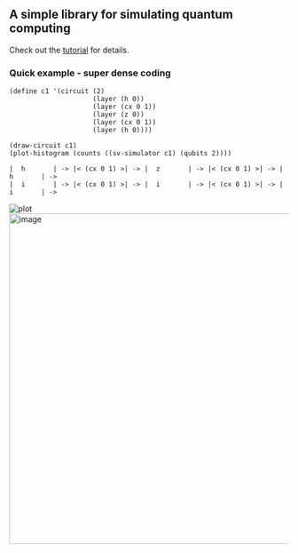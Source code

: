 ## A simple library for simulating quantum computing

Check out the [tutorial](https://github.com/souravdatta/qsym/blob/main/qsym_tutorial.md) for details.

### Quick example - super dense coding

```racket
(define c1 '(circuit (2)
                     (layer (h 0))
                     (layer (cx 0 1))
                     (layer (z 0))
                     (layer (cx 0 1))
                     (layer (h 0))))

(draw-circuit c1)
(plot-histogram (counts ((sv-simulator c1) (qubits 2))))
```

```
|  h       | -> |< (cx 0 1) >| -> |  z       | -> |< (cx 0 1) >| -> |  h       | -> 
|  i       | -> |< (cx 0 1) >| -> |  i       | -> |< (cx 0 1) >| -> |  i       | ->
```


![plot](https://github.com/souravdatta/qsym/assets/1576318/fe93307e-d7a3-4142-ad38-5ff82670aa3e)
<img width="596" alt="image" src="https://github.com/souravdatta/qsym/assets/1576318/412fe80a-7783-4b67-a5d6-512d6dce5fa9">

